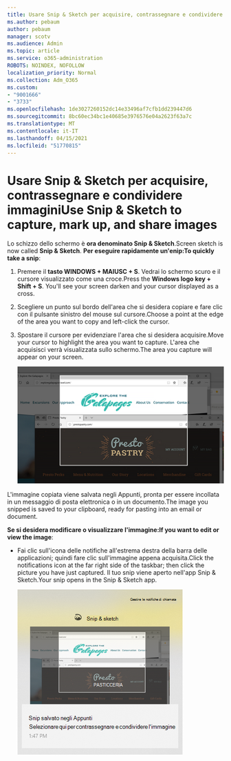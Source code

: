 ```yaml
---
title: Usare Snip & Sketch per acquisire, contrassegnare e condividere immagini
ms.author: pebaum
author: pebaum
manager: scotv
ms.audience: Admin
ms.topic: article
ms.service: o365-administration
ROBOTS: NOINDEX, NOFOLLOW
localization_priority: Normal
ms.collection: Adm_O365
ms.custom:
- "9001666"
- "3733"
ms.openlocfilehash: 1de3027260152dc14e33496af7cfb1dd239447d6
ms.sourcegitcommit: 8bc60ec34bc1e40685e3976576e04a2623f63a7c
ms.translationtype: MT
ms.contentlocale: it-IT
ms.lasthandoff: 04/15/2021
ms.locfileid: "51770815"
---
```

# <a name="use-snip--sketch-to-capture-mark-up-and-share-images"></a><span data-ttu-id="e8f7e-102">Usare Snip & Sketch per acquisire, contrassegnare e condividere immagini</span><span class="sxs-lookup"><span data-stu-id="e8f7e-102">Use Snip & Sketch to capture, mark up, and share images</span></span>

<span data-ttu-id="e8f7e-103">Lo schizzo dello schermo è **ora denominato Snip & Sketch**.</span><span class="sxs-lookup"><span data-stu-id="e8f7e-103">Screen sketch is now called **Snip & Sketch**.</span></span> <span data-ttu-id="e8f7e-104">**Per eseguire rapidamente un'enip:**</span><span class="sxs-lookup"><span data-stu-id="e8f7e-104">**To quickly take a snip**:</span></span>

1. <span data-ttu-id="e8f7e-105">Premere il **tasto WINDOWS + MAIUSC + S**. Vedrai lo schermo scuro e il cursore visualizzato come una croce.</span><span class="sxs-lookup"><span data-stu-id="e8f7e-105">Press the **Windows logo key + Shift + S**. You'll see your screen darken and your cursor displayed as a cross.</span></span> 

2. <span data-ttu-id="e8f7e-106">Scegliere un punto sul bordo dell'area che si desidera copiare e fare clic con il pulsante sinistro del mouse sul cursore.</span><span class="sxs-lookup"><span data-stu-id="e8f7e-106">Choose a point at the edge of the area you want to copy and left-click the cursor.</span></span> 

3. <span data-ttu-id="e8f7e-107">Spostare il cursore per evidenziare l'area che si desidera acquisire.</span><span class="sxs-lookup"><span data-stu-id="e8f7e-107">Move your cursor to highlight the area you want to capture.</span></span> <span data-ttu-id="e8f7e-108">L'area che acquisisci verrà visualizzata sullo schermo.</span><span class="sxs-lookup"><span data-stu-id="e8f7e-108">The area you capture will appear on your screen.</span></span>

   ![immagine della selezione evidenziata](media/snipone.png)

<span data-ttu-id="e8f7e-110">L'immagine copiata viene salvata negli Appunti, pronta per essere incollata in un messaggio di posta elettronica o in un documento.</span><span class="sxs-lookup"><span data-stu-id="e8f7e-110">The image you snipped is saved to your clipboard, ready for pasting into an email or document.</span></span> 

<span data-ttu-id="e8f7e-111">**Se si desidera modificare o visualizzare l'immagine:**</span><span class="sxs-lookup"><span data-stu-id="e8f7e-111">**If you want to edit or view the image**:</span></span> 

- <span data-ttu-id="e8f7e-112">Fai clic sull'icona delle notifiche all'estrema destra della barra delle applicazioni; quindi fare clic sull'immagine appena acquisita.</span><span class="sxs-lookup"><span data-stu-id="e8f7e-112">Click the notifications icon at the far right side of the taskbar; then click the picture you have just captured.</span></span> <span data-ttu-id="e8f7e-113">Il tuo snip viene aperto nell'app Snip & Sketch.</span><span class="sxs-lookup"><span data-stu-id="e8f7e-113">Your snip opens in the Snip & Sketch app.</span></span>

   ![immagine dell'immagine visualizzata nell'app di cattura](media/sniptwo.png)
